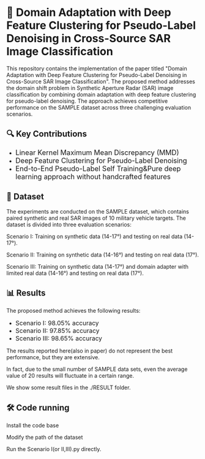 # 🚀 Domain Adaptation with Deep Feature Clustering for Pseudo-Label Denoising in Cross-Source SAR Image Classification
This repository contains the implementation of the paper titled "Domain Adaptation with Deep Feature Clustering for Pseudo-Label Denoising in Cross-Source SAR Image Classification". The proposed method addresses the domain shift problem in Synthetic Aperture Radar (SAR) image classification by combining domain adaptation with deep feature clustering for pseudo-label denoising. The approach achieves competitive performance on the SAMPLE dataset across three challenging evaluation scenarios.
<h2>🔍 Key Contributions</h2>
<ul>
  <li><span style="font-size: 18px;">Linear Kernel Maximum Mean Discrepancy (MMD)</span></li>
  <li><span style="font-size: 18px;">Deep Feature Clustering for Pseudo-Label Denoising</span></li>
  <li><span style="font-size: 18px;">End-to-End Pseudo-Label Self Training&Pure deep learning approach without handcrafted features</span></li>
</ul>

<h2>📂 Dataset</h2>
<p>The experiments are conducted on the SAMPLE dataset, which contains paired synthetic and real SAR images of 10 military vehicle targets. The dataset is divided into three evaluation scenarios:<p>
<p>Scenario I: Training on synthetic data (14-17°) and testing on real data (14-17°).<p>
<p>Scenario II: Training on synthetic data (14-16°) and testing on real data (17°).<p>
<p>Scenario III: Training on synthetic data (14-17°) and domain adapter with limited real data (14-16°) and testing on real data (17°).<p>


<h2>📊 Results</h2>
<p>The proposed method achieves the following results:</p>
<ul>
  <li><span style="font-size: 16px;">Scenario I: 98.05% accuracy</span></li>
  <li><span style="font-size: 16px;">Scenario II: 97.85% accuracy</span></li>
  <li><span style="font-size: 16px;">Scenario III: 98.65% accuracy</span></li>
</ul>
<p>The results reported here(also in paper) do not represent the best performance, but they are extensive. <p>
<p>In fact, due to the small number of SAMPLE data sets, even the average value of 20 results will fluctuate in a certain range. <p>
<p>We show some result files in the ./RESULT folder.<p>


<h2>🛠️ Code running</h2>
<p>Install the code base<p>
<p>Modify the path of the dataset<p>
<p>Run the Scenario I(or II,III).py directly.<p>
